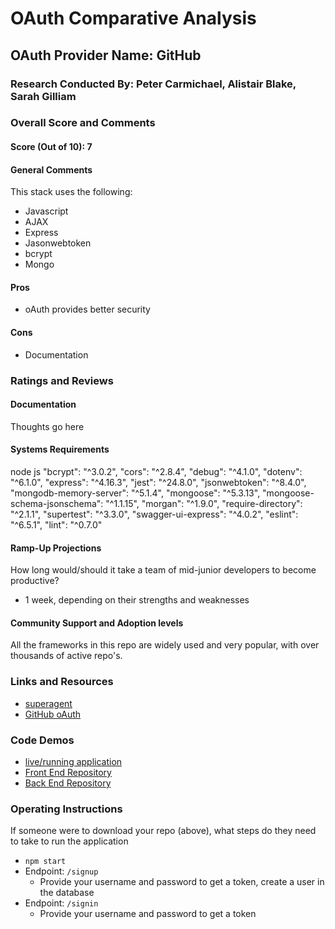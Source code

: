 # OAuth Comparative Analysis

## OAuth Provider Name: GitHub

### Research Conducted By: Peter Carmichael, Alistair Blake, Sarah Gilliam

### Overall Score and Comments
#### Score (Out of 10): 7
#### General Comments
This stack uses the following:
* Javascript
* AJAX
* Express
* Jasonwebtoken
* bcrypt
* Mongo

#### Pros
* oAuth provides better security

#### Cons
* Documentation

### Ratings and Reviews
#### Documentation
Thoughts go here

#### Systems Requirements
node js
"bcrypt": "^3.0.2",
"cors": "^2.8.4",
"debug": "^4.1.0",
"dotenv": "^6.1.0",
"express": "^4.16.3",
"jest": "^24.8.0",
"jsonwebtoken": "^8.4.0",
"mongodb-memory-server": "^5.1.4",
"mongoose": "^5.3.13",
"mongoose-schema-jsonschema": "^1.1.15",
"morgan": "^1.9.0",
"require-directory": "^2.1.1",
"supertest": "^3.3.0",
"swagger-ui-express": "^4.0.2",
"eslint": "^6.5.1",
"lint": "^0.7.0"

#### Ramp-Up Projections
How long would/should it take a team of mid-junior developers to become productive?
- 1 week, depending on their strengths and weaknesses

#### Community Support and Adoption levels
All the frameworks in this repo are widely used and very popular, with over thousands of active repo's.

### Links and Resources
* [superagent](https://www.npmjs.com/package/superagent)
* [GitHub oAuth](https://developer.github.com/apps/building-oauth-apps/authorizing-oauth-apps/)

### Code Demos
* [live/running application](http://xyz.com)
* [Front End Repository](https://github.com/sarahduv/401-lab-12-front-end)
* [Back End Repository](https://github.com/sarahduv/401-lab-12)

### Operating Instructions
If someone were to download your repo (above), what steps do they need to take to run the application
* `npm start`
* Endpoint: `/signup`
  * Provide your username and password to get a token, create a user in the database
* Endpoint: `/signin`
  * Provide your username and password to get a token
